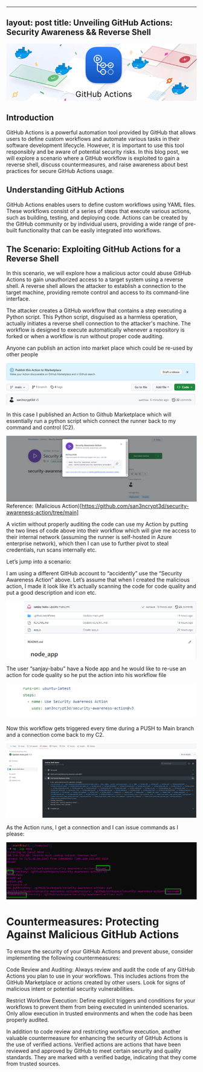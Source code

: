 
---
layout: post
title: Unveiling GitHub Actions: Security Awareness && Reverse Shell
---
![](/images/2023-06-09-GithubAction/0.png)

## Introduction

GitHub Actions is a powerful automation tool provided by GitHub that allows users to define custom workflows and automate various tasks in their software development lifecycle. However, it is important to use this tool responsibly and be aware of potential security risks. In this blog post, we will explore a scenario where a GitHub workflow is exploited to gain a reverse shell, discuss countermeasures, and raise awareness about best practices for secure GitHub Actions usage.

## Understanding GitHub Actions


GitHub Actions enables users to define custom workflows using YAML files. These workflows consist of a series of steps that execute various actions, such as building, testing, and deploying code. Actions can be created by the GitHub community or by individual users, providing a wide range of pre-built functionality that can be easily integrated into workflows.

## The Scenario: Exploiting GitHub Actions for a Reverse Shell

In this scenario, we will explore how a malicious actor could abuse GitHub Actions to gain unauthorized access to a target system using a reverse shell. A reverse shell allows the attacker to establish a connection to the target machine, providing remote control and access to its command-line interface.

The attacker creates a GitHub workflow that contains a step executing a Python script. This Python script, disguised as a harmless operation, actually initiates a reverse shell connection to the attacker's machine. The workflow is designed to execute automatically whenever a repository is forked or when a workflow is run without proper code auditing.

Anyone can publish an action into market place which could be re-used by other people


![](/images/2023-06-09-GithubAction/1.png)

In this case I published an Action to Github Marketplace which will essentially run a python script which connect the runner back to my command and control (C2).

![](/images/2023-06-09-GithubAction/2.png)
Reference: (Malicious Action)[https://github.com/san3ncrypt3d/security-awareness-action/tree/main]

A victim without properly auditing the code can use my Action by putting the two lines of code above into their workflow which will give me access to their internal network (assuming the runner is self-hosted in Azure enterprise network), which then I can use to further pivot to steal credentials, run scans internally etc. 

Let’s jump into a scenario:

I am using a different GitHub account to “accidently” use the “Security Awareness Action” above. Let’s assume that when I created the malicious action, I made it look like it’s actually scanning the code for code quality and put a good description and icon etc. 


![](/images/2023-06-09-GithubAction/3.png)

The user “sanjay-babu” have a Node app and he would like to re-use an action for code quality so he put the action into his workflow file

![](/images/2023-06-09-GithubAction/4.png)

Now this workflow gets triggered every time during a PUSH to Main branch and a connection come back to my C2.

![](/images/2023-06-09-GithubAction/5.png)

As the Action runs, I get a connection and I can issue commands as I please:

![](/images/2023-06-09-GithubAction/6.png)

# Countermeasures: Protecting Against Malicious GitHub Actions

To ensure the security of your GitHub Actions and prevent abuse, consider implementing the following countermeasures:

Code Review and Auditing: Always review and audit the code of any GitHub Actions you plan to use in your workflows. This includes actions from the GitHub Marketplace or actions created by other users. Look for signs of malicious intent or potential security vulnerabilities.

Restrict Workflow Execution: Define explicit triggers and conditions for your workflows to prevent them from being executed in unintended scenarios. Only allow execution in trusted environments and when the code has been properly audited.

In addition to code review and restricting workflow execution, another valuable countermeasure for enhancing the security of GitHub Actions is the use of verified actions. Verified actions are actions that have been reviewed and approved by GitHub to meet certain security and quality standards. They are marked with a verified badge, indicating that they come from trusted sources.


